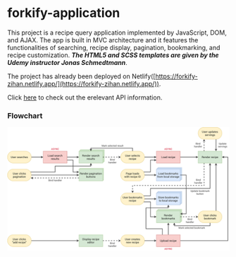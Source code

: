 # forkify-application

This project is a recipe query application implemented by JavaScript, DOM, and AJAX. The app is built in MVC architecture and it features the functionalities of searching, recipe display, pagination, bookmarking, and recipe customization. ***The HTML5 and SCSS templates are given by the Udemy instructor Jonas Schmedtmann***.

The project has already been deployed on Netlify([https://forkify-zihan.netlify.app/](https://forkify-zihan.netlify.app/)).

Click [here](https://forkify-api.herokuapp.com/v2) to check out the erelevant API information.


### Flowchart
![plot](forkify-flowchart-part-3.png)
